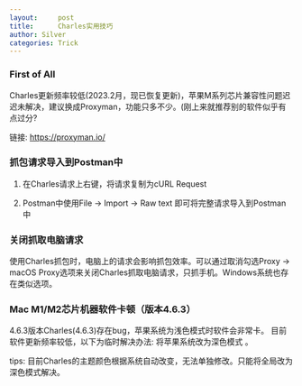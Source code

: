 ```yaml
---
layout:     post
title:      Charles实用技巧
author: Silver
categories: Trick
---
```


### First of All

Charles更新频率较低(2023.2月，现已恢复更新)，苹果M系列芯片兼容性问题迟迟未解决，建议换成Proxyman，功能只多不少。(刚上来就推荐别的软件似乎有点过分?

链接: https://proxyman.io/

### 抓包请求导入到Postman中

1. 在Charles请求上右键，将请求复制为cURL Request

2. Postman中使用File -> Import -> Raw text 即可将完整请求导入到Postman中

### 关闭抓取电脑请求

使用Charles抓包时，电脑上的请求会影响抓包效率。可以通过取消勾选Proxy -> macOS Proxy选项来关闭Charles抓取电脑请求，只抓手机。Windows系统也存在类似选项。

### Mac M1/M2芯片机器软件卡顿（版本4.6.3）

4.6.3版本Charles(4.6.3)存在bug，苹果系统为浅色模式时软件会非常卡。 目前软件更新频率较低，以下为临时解决办法: 将苹果系统改为深色模式 。

tips: 目前Charles的主题颜色根据系统自动改变，无法单独修改。只能将全局改为深色模式解决。
